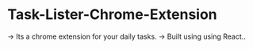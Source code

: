 # Task-Lister-Chrome-Extension

-> Its a chrome extension for your daily tasks.
-> Built using using React..

